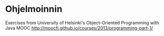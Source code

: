 # Ohjelmoinnin
Exercises from University of Helsinki's Object-Oriented Programming with Java MOOC
http://moocfi.github.io/courses/2013/programming-part-1/
